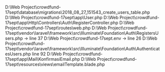 D:\Web Project\crowdfund-17sept\database\migrations\2018_08_27_151543_create_users_table.php
D:\Web Project\crowdfund-17sept\app\User.php
D:\Web Project\crowdfund-17sept\app\Http\Controllers\Auth\RegisterController.php
D:\Web Project\crowdfund-17sept\routes\web.php
D:\Web Project\crowdfund-17sept\vendor\laravel\framework\src\Illuminate\Foundation\Auth\RegistersUsers.php -> line 37
D:\Web Project\crowdfund-17sept\.env -> line 26
D:\Web Project\crowdfund-17sept\vendor\laravel\framework\src\Illuminate\Foundation\Auth\AuthenticatesUsers.php line 92
D:\Web Project\crowdfund-17sept\app\Mail\KonfirmasiEmail.php
D:\Web Project\crowdfund-17sept\resources\views\emailTemplate.blade.php
